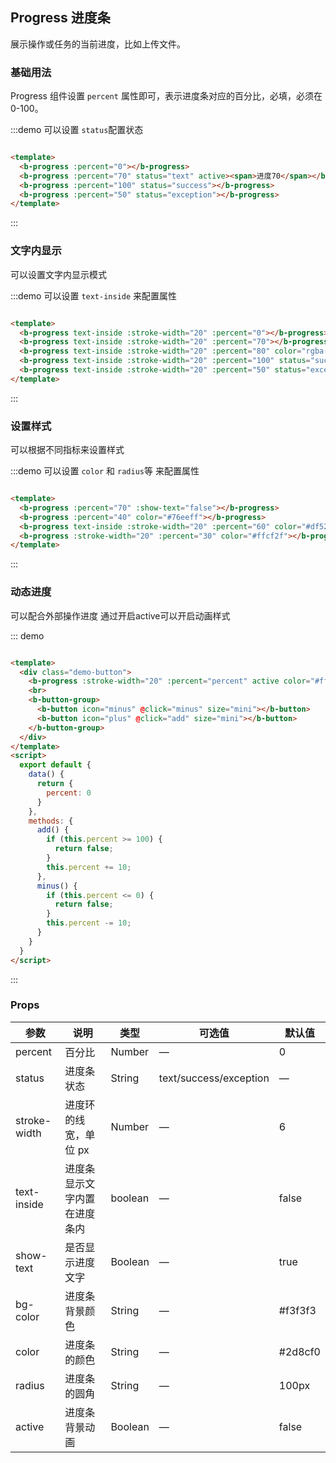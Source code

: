 ## Progress 进度条

展示操作或任务的当前进度，比如上传文件。

### 基础用法

Progress 组件设置 `percent` 属性即可，表示进度条对应的百分比，必填，必须在 0-100。

:::demo 可以设置 `status`配置状态

```html

<template>
  <b-progress :percent="0"></b-progress>
  <b-progress :percent="70" status="text" active><span>进度70</span></b-progress>
  <b-progress :percent="100" status="success"></b-progress>
  <b-progress :percent="50" status="exception"></b-progress>
</template>
```

:::

### 文字内显示

可以设置文字内显示模式

:::demo 可以设置 `text-inside` 来配置属性

```html

<template>
  <b-progress text-inside :stroke-width="20" :percent="0"></b-progress>
  <b-progress text-inside :stroke-width="20" :percent="70"></b-progress>
  <b-progress text-inside :stroke-width="20" :percent="80" color="rgba(142, 113, 199, 0.7)"></b-progress>
  <b-progress text-inside :stroke-width="20" :percent="100" status="success"></b-progress>
  <b-progress text-inside :stroke-width="20" :percent="50" status="exception"></b-progress>
</template>
```

:::

### 设置样式

可以根据不同指标来设置样式

:::demo 可以设置 `color` 和 `radius`等 来配置属性

```html

<template>
  <b-progress :percent="70" :show-text="false"></b-progress>
  <b-progress :percent="40" color="#76eeff"></b-progress>
  <b-progress text-inside :stroke-width="20" :percent="60" color="#df52ff"></b-progress>
  <b-progress :stroke-width="20" :percent="30" color="#ffcf2f"></b-progress>
</template>
```

:::

### 动态进度

可以配合外部操作进度 通过开启active可以开启动画样式

::: demo

```html

<template>
  <div class="demo-button">
    <b-progress :stroke-width="20" :percent="percent" active color="#ff86d8"></b-progress>
    <br>
    <b-button-group>
      <b-button icon="minus" @click="minus" size="mini"></b-button>
      <b-button icon="plus" @click="add" size="mini"></b-button>
    </b-button-group>
  </div>
</template>
<script>
  export default {
    data() {
      return {
        percent: 0
      }
    },
    methods: {
      add() {
        if (this.percent >= 100) {
          return false;
        }
        this.percent += 10;
      },
      minus() {
        if (this.percent <= 0) {
          return false;
        }
        this.percent -= 10;
      }
    }
  }
</script>
```

:::

### Props

| 参数      | 说明    | 类型      | 可选值       | 默认值   |
|---------- |-------- |---------- |-------------  |-------- |
| percent     | 百分比   | Number  |    —         |   0   |
| status   |  进度条状态   | String  |   text/success/exception   |  —    |
| stroke-width   |  进度环的线宽，单位 px   | Number  |   —   | 6   |
| text-inside  |  进度条显示文字内置在进度条内  | boolean  |   —   |  false   |
| show-text |  是否显示进度文字   | Boolean  |   —   |  true   |
| bg-color |  进度条背景颜色   | String  |   —   |  #f3f3f3   |
| color  |  进度条的颜色   | String  |   —   |  #2d8cf0   |
| radius |  进度条的圆角   | String  |   —   |  100px   |
| active |  进度条背景动画   | Boolean  |   —   |  false   |
